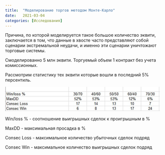 ```yaml
---
title:  "Моделирование торгов методом Монте-Карло"
date:   2021-03-04
categories: [Исследования]
---
```



Причина, по которой моделируется такое большое количество эквити, заключается в том, что данные в хвосте часто представляют собой сценарии экстремальной неудачи,
и именно эти сценарии уничтожают торговые системы.

Смоделированно 5 млн эквити.
Торгуемый объем 1 контракт без учета комиссионных.


Рассмотрим статистику тех эквити которые вошли в последний 5% персентиль.

<img src="/images/Mc_95.jpg" alt="Фундаментальный анализ">

Win/loss % - соотношение выигрышных сделок к проигрышным в %

MaxDD - максимальная просадка в %

Consec Loss - максимальное количество убыточных сделок подряд

Consec Win - максимальное количество выигрышных сделок подряд
